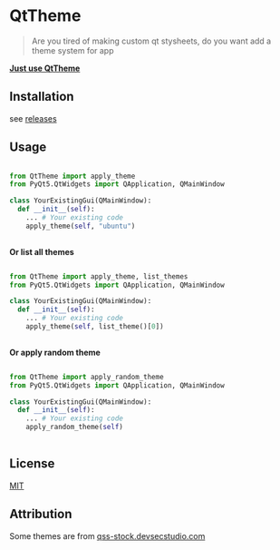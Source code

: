 # QtTheme
> Are you tired of making custom qt stysheets, do you want add a theme system for app

[**Just use QtTheme**](https://github.com/Advik-B/QtTheme#usage)

## Installation
see [releases](https://github.com/Advik-B/QtTheme/releases)

## Usage

```py

from QtTheme import apply_theme
from PyQt5.QtWidgets import QApplication, QMainWindow

class YourExistingGui(QMainWindow):
  def __init__(self):
    ... # Your existing code
    apply_theme(self, "ubuntu")
 

```

**Or list all themes**
```py

from QtTheme import apply_theme, list_themes
from PyQt5.QtWidgets import QApplication, QMainWindow

class YourExistingGui(QMainWindow):
  def __init__(self):
    ... # Your existing code
    apply_theme(self, list_theme()[0])
 

```

**Or apply random theme**

```py

from QtTheme import apply_random_theme
from PyQt5.QtWidgets import QApplication, QMainWindow

class YourExistingGui(QMainWindow):
  def __init__(self):
    ... # Your existing code
    apply_random_theme(self)
 

```

## License
[MIT](https://github.com/Advik-B/QtTheme/blob/Master/LICENSE.txt)

## Attribution

Some themes are from [qss-stock.devsecstudio.com](https://qss-stock.devsecstudio.com)
